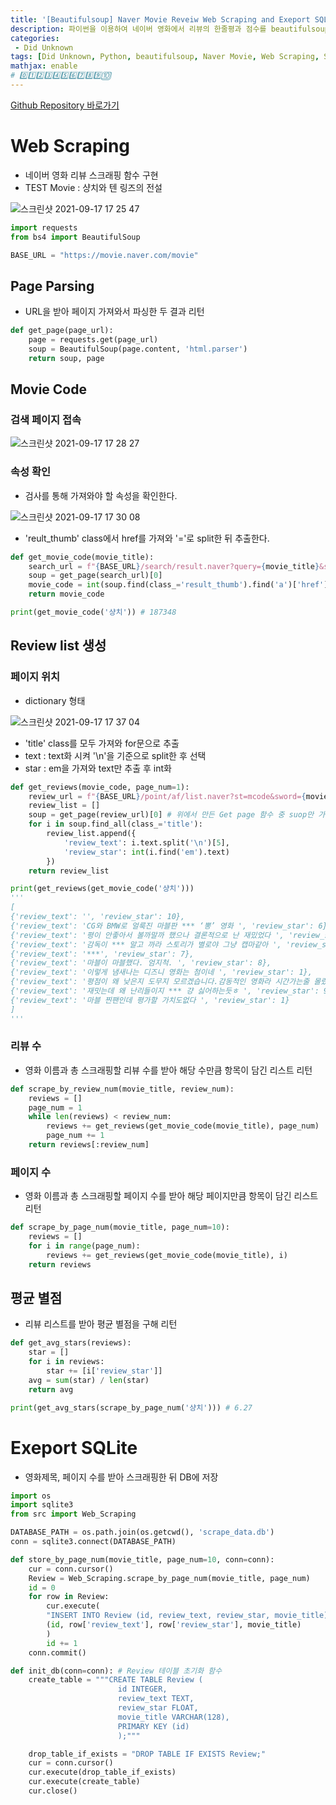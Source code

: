```yaml
---
title: '[Beautifulsoup] Naver Movie Reveiw Web Scraping and Exeport SQLite in Python'
description: 파이썬을 이용하여 네이버 영화에서 리뷰의 한줄평과 점수를 beautifulsoup로 스크래핑하여 리스트로 저장 및 평균 점수를 구하고 SQLite를 통해 DB를 저장하는 과정
categories:
 - Did Unknown
tags: [Did Unknown, Python, beautifulsoup, Naver Movie, Web Scraping, SQLite, 파이썬, 네이버 영화, 스크래핑, 크롤링]
mathjax: enable
# 0️⃣1️⃣2️⃣3️⃣4️⃣5️⃣6️⃣7️⃣8️⃣9️⃣🔟
---
```


[Github Repository 바로가기](https://github.com/6mini/Naver_Movie_Scraper)

# Web Scraping
- 네이버 영화 리뷰 스크래핑 함수 구현
- TEST Movie : 샹치와 텐 링즈의 전설

![스크린샷 2021-09-17 17 25 47](https://user-images.githubusercontent.com/79494088/133750472-1b9b330e-1c78-43ec-acc9-4d4a5406c5c4.png)

```py
import requests
from bs4 import BeautifulSoup

BASE_URL = "https://movie.naver.com/movie"
```

## Page Parsing
- URL을 받아 페이지 가져와서 파싱한 두 결과 리턴

```py
def get_page(page_url):
    page = requests.get(page_url)
    soup = BeautifulSoup(page.content, 'html.parser')
    return soup, page
```

## Movie Code

### 검색 페이지 접속

![스크린샷 2021-09-17 17 28 27](https://user-images.githubusercontent.com/79494088/133750927-e73d4c47-5ea9-4188-842a-f1a4c6c5c82b.png)

### 속성 확인
- 검사를 통해 가져와야 할 속성을 확인한다.

![스크린샷 2021-09-17 17 30 08](https://user-images.githubusercontent.com/79494088/133751200-095dc4f4-bc4a-4ae4-a148-5ee81c46f3e7.png)

- 'reult_thumb' class에서 href를 가져와 '='로 split한 뒤 추출한다.

```py
def get_movie_code(movie_title):
    search_url = f"{BASE_URL}/search/result.naver?query={movie_title}&section=all&ie=utf8"
    soup = get_page(search_url)[0]
    movie_code = int(soup.find(class_='result_thumb').find('a')['href'].split('=')[1])
    return movie_code

print(get_movie_code('샹치')) # 187348
```

## Review list 생성

### 페이지 위치
- dictionary 형태

![스크린샷 2021-09-17 17 37 04](https://user-images.githubusercontent.com/79494088/133752178-f4cbda0c-41f7-4b51-9bca-87eaa563012e.png)

- 'title' class를 모두 가져와 for문으로 추출
- text : text화 시켜 '\n'을 기준으로 split한 후 선택
- star : em을 가져와 text만 추출 후 int화

```py
def get_reviews(movie_code, page_num=1):
    review_url = f"{BASE_URL}/point/af/list.naver?st=mcode&sword={movie_code}&target=after&page={page_num}"
    review_list = []
    soup = get_page(review_url)[0] # 위에서 만든 Get page 함수 중 suop만 가져오기
    for i in soup.find_all(class_='title'):
        review_list.append({
            'review_text': i.text.split('\n')[5],
            'review_star': int(i.find('em').text)
        })
    return review_list

print(get_reviews(get_movie_code('샹치')))
'''
[
{'review_text': '', 'review_star': 10},
{'review_text': 'CG와 BMW로 얼룩진 마블판 *** ‘뽕’ 영화 ', 'review_star': 6},
{'review_text': '평이 안좋아서 볼까말까 했으나 결론적으로 난 재밌었다 ', 'review_star': 10},
{'review_text': '감독이 *** 알고 까라 스토리가 별로야 그냥 캡마같아 ', 'review_star': 6},
{'review_text': '***', 'review_star': 7},
{'review_text': '마블이 마블했다. 엄지척. ', 'review_star': 8},
{'review_text': '이렇게 냄새나는 디즈니 영화는 첨이네 ', 'review_star': 1},
{'review_text': '평점이 왜 낮은지 도무지 모르겠습니다.감동적인 영화라 시간가는줄 몰랐습니다.고맙습니다. ', 'review_star': 10},
{'review_text': '재밋는데 왜 난리들이지 *** 걍 싫어하는듯ㅎ ', 'review_star': 9},
{'review_text': '마블 찐팬인데 평가할 가치도없다 ', 'review_star': 1}
]
'''
```

### 리뷰 수
- 영화 이름과 총 스크래핑할 리뷰 수를 받아 해당 수만큼 항목이 담긴 리스트 리턴

```py
def scrape_by_review_num(movie_title, review_num):
    reviews = []
    page_num = 1
    while len(reviews) < review_num:
        reviews += get_reviews(get_movie_code(movie_title), page_num)
        page_num += 1
    return reviews[:review_num]
```

### 페이지 수
- 영화 이름과 총 스크래핑할 페이지 수를 받아 해당 페이지만큼 항목이 담긴 리스트 리턴

```py
def scrape_by_page_num(movie_title, page_num=10):
    reviews = []
    for i in range(page_num):
        reviews += get_reviews(get_movie_code(movie_title), i)
    return reviews
```

## 평균 별점
- 리뷰 리스트를 받아 평균 별점을 구해 리턴

```py
def get_avg_stars(reviews):
    star = []
    for i in reviews:
        star += [i['review_star']]
    avg = sum(star) / len(star)
    return avg

print(get_avg_stars(scrape_by_page_num('샹치'))) # 6.27
```

# Exeport SQLite
- 영화제목, 페이지 수를 받아 스크래핑한 뒤 DB에 저장

```py
import os
import sqlite3
from src import Web_Scraping

DATABASE_PATH = os.path.join(os.getcwd(), 'scrape_data.db')
conn = sqlite3.connect(DATABASE_PATH)

def store_by_page_num(movie_title, page_num=10, conn=conn):
    cur = conn.cursor()
    Review = Web_Scraping.scrape_by_page_num(movie_title, page_num)
    id = 0
    for row in Review:
        cur.execute(
        "INSERT INTO Review (id, review_text, review_star, movie_title) VALUES (?, ?, ?, ?)",
        (id, row['review_text'], row['review_star'], movie_title)
        )
        id += 1
    conn.commit()

def init_db(conn=conn): # Review 테이블 초기화 함수
    create_table = """CREATE TABLE Review (
                        id INTEGER,
                        review_text TEXT,
                        review_star FLOAT,
                        movie_title VARCHAR(128),
                        PRIMARY KEY (id)
                        );"""

    drop_table_if_exists = "DROP TABLE IF EXISTS Review;"
    cur = conn.cursor()
    cur.execute(drop_table_if_exists)
    cur.execute(create_table)
    cur.close()
```
